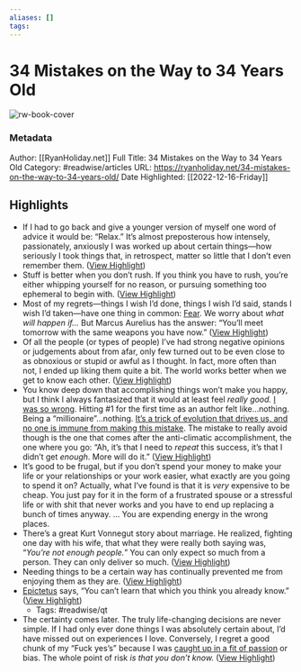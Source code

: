 ```yaml
---
aliases: []
tags:
---
```

# 34 Mistakes on the Way to 34 Years Old

![rw-book-cover](https://ryanholiday.net/wp-content/uploads/2021/06/IMG_1998-e1623809445417.jpg)
### Metadata
Author: [[RyanHoliday.net]]
Full Title: 34 Mistakes on the Way to 34 Years Old
Category: #readwise/articles
URL: https://ryanholiday.net/34-mistakes-on-the-way-to-34-years-old/
Date Highlighted: [[2022-12-16-Friday]]

## Highlights
- If I had to go back and give a younger version of myself one word of advice it would be: “Relax.” It’s almost preposterous how intensely, passionately, anxiously I was worked up about certain things—how seriously I took things that, in retrospect, matter so little that I don’t even remember them. ([View Highlight](https://read.readwise.io/read/01gmdpp4cjwjw689sxnysmtnce))
- Stuff is better when you don’t rush. If you think you have to rush, you’re either whipping yourself for no reason, or pursuing something too ephemeral to begin with. ([View Highlight](https://read.readwise.io/read/01gmdpqny3m6sf27vhgm3vttvj))
- Most of my regrets—things I wish I’d done, things I wish I’d said, stands I wish I’d taken—have one thing in common: [Fear](https://ryanholiday.net/the-important-thing-is-to-not-be-afraid/). We worry about *what will happen if…* But Marcus Aurelius has the answer: “You’ll meet tomorrow with the same weapons you have now.” ([View Highlight](https://read.readwise.io/read/01gmdpxmvj2emxq6spec70frs4))
- Of all the people (or types of people) I’ve had strong negative opinions or judgements about from afar, only few turned out to be even close to as obnoxious or stupid or awful as I thought. In fact, more often than not, I ended up liking them quite a bit. The world works better when we get to know each other. ([View Highlight](https://read.readwise.io/read/01gmdq1w3c2nj07ztdywxep57d))
- You know deep down that accomplishing things won’t make you happy, but I think I always fantasized that it would at least feel *really good.* [I was so wrong](https://ryanholiday.net/how-does-it-feel-to-get-everything-you-ever-wanted/). Hitting #1 for the first time as an author felt like…nothing. Being a “millionaire”…nothing. [It’s a trick of evolution that drives us, and no one is immune from making this mistake](https://forge.medium.com/the-life-changing-magic-of-having-enough-38d78a5f6963). The mistake to really avoid though is the one that comes after the anti-climatic accomplishment, the one where you go: “Ah, it’s that I need to *repeat* this success, it’s that I didn’t get *enough*. More will do it.” ([View Highlight](https://read.readwise.io/read/01gmdq3wep31kqp9v5a9rgh94s))
- It’s good to be frugal, but if you don’t spend your money to make your life or your relationships or your work easier, what exactly are you going to spend it on? Actually, what I’ve found is that it is *very* expensive to be cheap. You just pay for it in the form of a frustrated spouse or a stressful life or with shit that never works and you have to end up replacing a bunch of times anyway. ... You are expending energy in the wrong places.
- There’s a great Kurt Vonnegut story about marriage. He realized, fighting one day with his wife, that what they were really both saying was, “*You’re not enough people.*” You can only expect so much from a person. They can only deliver so much. ([View Highlight](https://read.readwise.io/read/01gmdqagm9pcasjtjym86q9p3a))
- Needing things to be a certain way has continually prevented me from enjoying them as they are. ([View Highlight](https://read.readwise.io/read/01gmdqspxa7rzgzwn3g8qrb2gq))
- [Epictetus](https://dailystoic.com/epictetus/) says, “You can’t learn that which you think you already know.” ([View Highlight](https://read.readwise.io/read/01gmdqfcskdy2yvr4e3b4eakxv))
    - Tags: #readwise/qt 
- The certainty comes later. The truly life-changing decisions are never simple. If I had only ever done things I was absolutely certain about, I’d have missed out on experiences I love. Conversely, I regret a good chunk of my “Fuck yes’s” because I was [caught up in a fit of passion](https://thoughtcatalog.com/ryan-holiday/2016/06/dont-follow-your-passion-its-whats-holding-you-back/) or bias. The whole point of risk *is that you don’t know.* ([View Highlight](https://read.readwise.io/read/01gmdqksf0hhtkp7md2y49785v))
